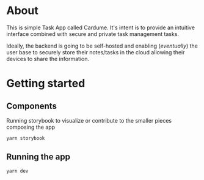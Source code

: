 # About

This is simple Task App called Cardume. It's intent is to provide an intuitive interface combined with secure and private task management tasks. 

Ideally, the backend is going to be self-hosted and enabling (_eventually_) the user base to securely store their notes/tasks in the cloud allowing their devices to share the information. 


# Getting started

## Components
Running storybook to visualize or contribute to the smaller pieces composing the app
```
yarn storybook
```

## Running the app
```
yarn dev
```